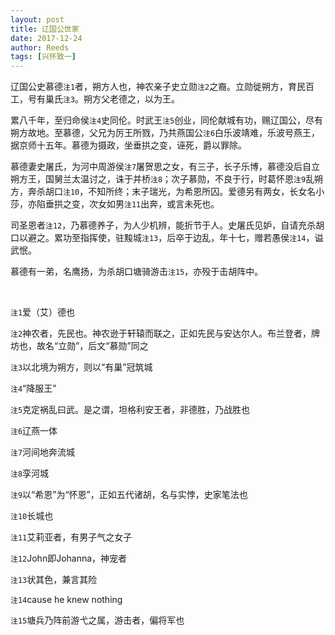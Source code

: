 ```yaml
---
layout: post
title: 辽国公世家
date: 2017-12-24
author: Reeds
tags: [兴怀致一]
---
```


辽国公史慕德`注1`者，朔方人也，神农亲子史立勋`注2`之裔。立勋徙朔方，育民百工，号有巢氏`注3`。朔方父老德之，以为王。

累八千年，至归命侯`注4`史同伦。时武王`注5`创业，同伦献城有功，赐辽国公，尽有朔方故地。至慕德，父兄为厉王所戮，乃共燕国公`注6`白乐波靖难，乐波号燕王，据京师十五年。慕德为摄政，坐垂拱之变，诬死，爵以罪除。

慕德妻史屠氏，为河中周游侯`注7`屠贺思之女，有三子，长子乐博，慕德没后自立朔方王，国舅兰太温讨之，诛于并桥`注8`；次子慕勋，不良于行，时葛怀恩`注9`乱朔方，奔杀胡口`注10`，不知所终；末子瑞光，为希恩所囚。爱德另有两女，长女名小莎，亦陷垂拱之变，次女如男`注11`出奔，或言未死也。

司圣恩者`注12`，乃慕德养子，为人少机辨，能折节于人。史屠氏见妒，自请充杀胡口以避之。累功至指挥使，驻黢城`注13`，后卒于边乱，年十七，赠若愚侯`注14`，谥武怋。

慕德有一弟，名鹰扬，为杀胡口塘骑游击`注15`，亦殁于击胡阵中。

<br>

`注1`爱（艾）德也

`注2`神农者，先民也。神农逊于轩辕而联之，正如先民与安达尔人。布兰登者，牌坊也，故名“立勋”，后文“慕勋”同之

`注3`以北境为朔方，则以“有巢”冠筑城

`注4`“降服王”

`注5`克定祸乱曰武。是之谓，坦格利安王者，非德胜，乃战胜也

`注6`辽燕一体

`注7`河间地奔流城

`注8`孪河城

`注9`以“希恩”为“怀恩”，正如五代诸胡，名与实悖，史家笔法也

`注10`长城也

`注11`艾莉亚者，有男子气之女子

`注12`John即Johanna，神宠者

`注13`状其色，兼言其险

`注14`cause he knew nothing

`注15`塘兵乃阵前游弋之属，游击者，偏将军也





